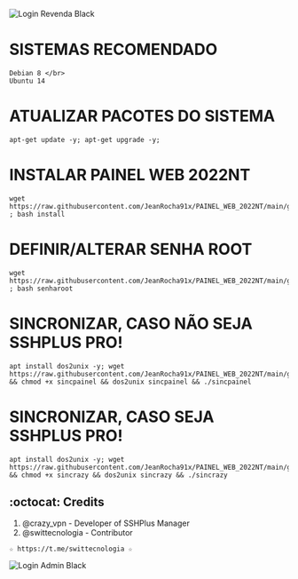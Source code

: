 ![Login Revenda Black](https://user-images.githubusercontent.com/105602625/177224808-97563e15-9031-4373-9416-1372d8efbf7f.jpg)

# SISTEMAS RECOMENDADO
```
Debian 8 </br>
Ubuntu 14
```

# ATUALIZAR PACOTES DO SISTEMA
```
apt-get update -y; apt-get upgrade -y;
```

# INSTALAR PAINEL WEB 2022NT
```
wget https://raw.githubusercontent.com/JeanRocha91x/PAINEL_WEB_2022NT/main/gestorssh/install ; bash install
```

# DEFINIR/ALTERAR SENHA ROOT
```
wget https://raw.githubusercontent.com/JeanRocha91x/PAINEL_WEB_2022NT/main/gestorssh/senharoot ; bash senharoot
```

# SINCRONIZAR, CASO NÃO SEJA SSHPLUS PRO!
```
apt install dos2unix -y; wget https://raw.githubusercontent.com/JeanRocha91x/PAINEL_WEB_2022NT/main/gestorssh/sincpainel && chmod +x sincpainel && dos2unix sincpainel && ./sincpainel
```

# SINCRONIZAR, CASO SEJA SSHPLUS PRO!
```
apt install dos2unix -y; wget https://raw.githubusercontent.com/JeanRocha91x/PAINEL_WEB_2022NT/main/gestorssh/sincrazy && chmod +x sincrazy && dos2unix sincrazy && ./sincrazy
```

## :octocat: Credits
1. @crazy_vpn - Developer of SSHPlus Manager
2. @swittecnologia - Contributor 
```
☆ https://t.me/swittecnologia ☆
```

![Login Admin Black](https://user-images.githubusercontent.com/105602625/177224804-97cdcf74-7899-4470-95ca-cae4cb43c7f5.jpg)
